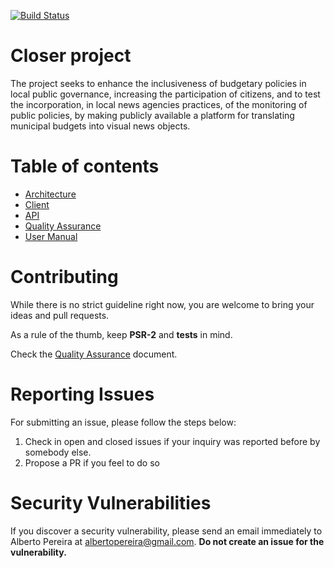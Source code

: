 [![Build Status](https://travis-ci.org/albertopereira/closer-project.svg?branch=master)](https://travis-ci.org/albertopereira/closer-project)  
  
# Closer project
The project seeks to enhance the inclusiveness of budgetary policies in local public governance, increasing the participation of citizens, and to test the incorporation, in local news agencies practices, of the monitoring of public policies, by making publicly available a platform for translating municipal budgets into visual news objects.

# Table of contents

- [Architecture](architecture.md)
- [Client](client.md)
- [API](api.md)
- [Quality Assurance](quality_assurance.md)
- [User Manual](user_manual.md)

# Contributing

While there is no strict guideline right now, you are welcome to bring your ideas and pull requests.

As a rule of the thumb, keep **PSR-2** and **tests** in mind.  

Check the [Quality Assurance](quality_assurance.md) document.

# Reporting Issues

For submitting an issue, please follow the steps below:

1. Check in open and closed issues if your inquiry was reported before by somebody else.
2. Propose a PR if you feel to do so

# Security Vulnerabilities

If you discover a security vulnerability, please send an email immediately to Alberto Pereira at [albertopereira@gmail.com](mailto:albertopereira@gmail.com). **Do not create an issue for the vulnerability.**